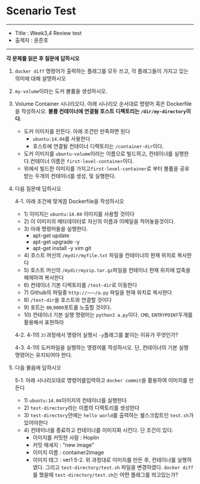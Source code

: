 Scenario Test
===
***
- Title : Week3,4 Review test
- 출제자 : 윤준호
***
**각 문제를 읽은 후 질문에 답하시오**

1. `docker diff` 명령어가 출력하는 플래그를 모두 쓰고, 각 플래그들이 가지고 있는 의미에 대해 설명하시오

2. `my-volume`이라는 도커 볼륨을 생성하시오.

3. Volume Container 시나리오다. 아래 시나리오 순서대로 명령어 혹은 Dockerfile을 작성하시오. **볼륨 컨테이너에 연결될 호스트 디렉토리는 `/dir/my-directory`이다**.

    - 도커 이미지를 만든다. 아래 조건만 만족하면 된다
        - `ubuntu:14.04`를 사용한다
        - 호스트에 연결될 컨테이너 디렉토리는 `/container-dir`이다.
    - 도커 이미지를 `ubuntu-volume`이라는 이름으로 빌드하고, 컨테이너를 실행한다.컨테이너 이름은 `first-level-container`이다.
    - 위에서 빌드한 이미지를 가지고`first-level-container`로 부터 볼륨을 공유받는 두개의 컨테이너를 생성, 및 실행한다.

4. 다음 질문에 답하시오

    4-1. 아래 조건에 맞게끔 Dockerfile을 작성하시오 
    - 1\) 이미지는 `ubuntu:14.04` 이미지를 사용할 것이다
    - 2\) 이 이미지의 메타데이터로 자신의 이름과 이메일을 적어놓을것이다.
    - 3\) 아래 명령어들을 실행한다.
        - apt-get update
        - apt-get upgrade -y
        - apt-get install -y vim git
    - 4\) 호스트 머신의 `/mydir/myfile.txt` 파일을 컨테이너의 현재 위치로 복사한다
    - 5\) 호스트 머신의 `/mydir/myzip.tar.gz`파일을 컨테이너 현재 위치에 압축을 해제하여 복사한다
    - 6\) 컨테이너 기본 디렉토리를 `/test-dir`로 이동한다
    - 7\) Github의 파일중 `http://~~~/a.py` 파일을 현재 위치로 복사한다
    - 8\) `/test-dir`을 호스트와 연결할 것이다
    - 9\) 포트는 `80`,`9000`포트를 노출할 것이다.
    - 10\) 컨테이너 기본 실행 명령어는 `python3 a.py`이다. `CMD`, `ENTRYPOINT`두개를 활용해서 표현하라
    
    4-2. 4-1의 `3)`과정에서 명령어 실행시 `-y`플래그를 붙이는 이유가 무엇인가?

    4-3. 4-1의 도커파일을 실행하는 명령어를 작성하시오. 단, 컨테이너의 기본 실행 명령어는 유지되어야 한다.

5. 다음 물음에 답하시오

    5-1. 아래 시나리오대로 명령어를입력하고 `docker commit`을 활용하여 이미지를 만든다

    - 1\) `ubuntu:14.04`이미지의 컨테이너를 실행한다
    - 2\) `test-directory`라는 이름의 디렉토리를 생성한다
    - 3\) `test-directory`안에는 `hello world`를 출력하는 쉘스크립트인 `test.sh`가 있어야한다
    - 4\) 컨테이너를 종료하고 컨테이너를 이미지화 시킨다. 단 조건이 있다.
        - 이미지를 커밋한 사람 : Hoplin
        - 커밋 메세지 : "new image"
        - 이미지 이름 : container2image
        - 이미지 태그 : ver1
    5-2. 위 과정대로 이미지를 만든 후, 컨테이너를 실행하였다. 그리고 `test-directory/test.sh` 파일을 변경하였다. `docker diff`를 했을때 `test-directory/test.sh`는 어떤 플래그를 띄고있는가?
